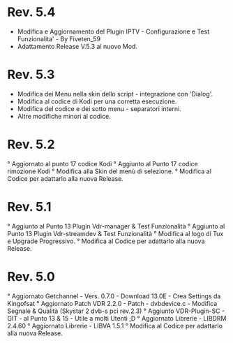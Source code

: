 # Rev. 5.4
- Modifica e Aggiornamento del Plugin IPTV - Configurazione e Test Funzionalita' - By Fiveten_59
- Adattamento Release V.5.3 al nuovo Mod.


# Rev. 5.3 
- Modifica dei Menu nella skin dello script - integrazione con 'Dialog'.
- Modifica al codice di Kodi per una corretta esecuzione.
- Modifica del codice e dei sotto menu - separatori interni.
- Altre modifiche minori al codice.


# Rev. 5.2 
° Aggiornato al punto 17 codice Kodi
° Aggiunto al Punto 17 codice rimozione Kodi
° Modifica alla Skin del menù di selezione.
° Modifica al Codice per adattarlo alla nuova Release.


# Rev. 5.1 
° Aggiunto al Punto 13 Plugin Vdr-manager & Test Funzionalità
° Aggiunto al Punto 13 Plugin Vdr-streamdev & Test Funzionalità
° Modifica al logo di Tux e Upgrade Progressivo.
° Modifica al Codice per adattarlo alla nuova Release.


# Rev. 5.0 
° Aggiornato Getchannel - Vers. 0.7.0 - Download 13.0E - Crea Settings da Kingofsat
° Aggiornato Patch VDR 2.2.0 - Patch - dvbdevice.c - Modifica Segnale & Qualità (Skystar 2 dvb-s pci rev.2.3)
° Aggiunto VDR-Plugin-SC - GIT - al Punto 13 & 15 - Utile a molti Utenti ;D
° Aggiornato Librerie - LIBDRM 2.4.60
° Aggiornato Librerie - LIBVA 1.5.1
° Modifica al Codice per adattarlo alla nuova Release.
